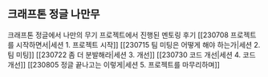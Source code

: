 
## 크래프톤 정글 나만무
크래프톤 정글에서 나만의 무기 프로젝트에서 진행된 멘토링 후기
[[230708 프로젝트를 시작하면서|세션 1. 프로젝트 시작]]
[[230715 팀 미팅은 어떻게 해야 하는가|세션 2. 팀 미팅]]
[[230722 좀 더 분발해라|세션 3. 개선]]
[[230730 코드 개선|세션 4. 코드 개선]]
[[230805 정글 끝나고는 이렇게|세션 5. 프로젝트를 마무리하며]]